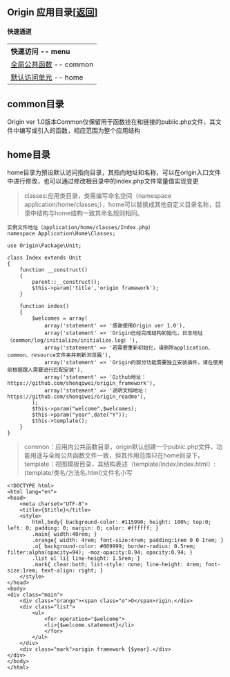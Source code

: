 <span id='origin_top'></span>
## Origin 应用目录[<a href="https://github.com/shenqiwei/origin_readme">返回</a>]

#### 快速通道
<table>
    <tr>
        <th align="left">快速访问 -- menu</th>
    </tr>
    <tr>
        <td><a href="#common">全局公共函数</a> -- common</td>
    </tr>
    <tr>
        <td><a href="#home">默认访问单元</a> -- home</td>
    </tr>
</table>

## common目录
Origin ver 1.0版本Common仅保留用于函数挂在和链接的public.php文件，其文件中编写或引入的函数，相应范围为整个应用结构 

## home目录
home目录为预设默认访问指向目录，其指向地址和名称，可以在origin入口文件中进行修改，也可以通过修改根目录中的index.php文件常量值实现变更
> classes:应用类目录，类需编写命名空间（namespace application/home/classes;），home可以替换成其他自定义目录名称，目录中结构与home结构一致其命名规则相同。    
    
    实例文件地址（application/home/classes/Index.php）
    namespace Application\Home\Classes;
    
    use Origin\Package\Unit;
    
    class Index extends Unit
    {
        function __construct()
        {
            parent::__construct();
            $this->param('title','origin framework');
        }
    
        function index()
        {
            $welcomes = array(
                array('statement' => '感谢使用Origin ver 1.0'),
                array('statement' => 'Origin已经完成结构初始化，日志地址（common/log/initialize/initialize.log）'),
                array('statement' => '若需要重新初始化，请删除application、common、resource文件夹并刷新浏览器'),
                array('statement' => 'Origin的部分功能需要独立安装插件，请在使用前根据跟人需要进行匹配安装'),
                array('statement' => 'Github地址：https://github.com/shenqiwei/origin_framework'),
                array('statement' => '说明文档地址：https://github.com/shenqiwei/origin_readme'),
            );
            $this->param("welcome",$welcomes);
            $this->param("year",date("Y"));
            $this->template();
        }
    }
    
> common：应用内公共函数目录，origin默认创建一个public.php文件，功能用途与全局公共函数文件一致，但其作用范围只在home目录下。    
> template：视图模板目录，其结构表述（template/index/index.html）:(template/类名/方法名.html)文件名小写     

    <!DOCTYPE html>
    <html lang="en">
    <head>
        <meta charset="UTF-8">
        <title>{$title}</title>
        <style>
            html,body{ background-color: #115990; height: 100%; top:0; left: 0; padding: 0; margin: 0; color: #ffffff; }
            .main{ width:40rem; }
            .orange{ width: 4rem; font-size:4rem; padding:1rem 0 0 1rem; }
            .o{ background-color: #009999; border-radius: 0.5rem; filter:alpha(opacity=94); -moz-opacity:0.94; opacity:0.94; }
            .list ul li{ line-height: 1.5rem; }
            .mark{ clear:both; list-style: none; line-height: 4rem; font-size:1rem; text-align: right; }
        </style>
    </head>
    <body>
    <div class="main">
        <div class="orange"><span class="o">O</span>rigin.</div>
        <div class="list">
            <ul>
                <for operation="$welcome">
                <li>{$welcome.statement}</li>
                </for>
            </ul>
        </div>
        <div class="mark">origin framework {$year}.</div>
    </div>
    </body>
    </html>